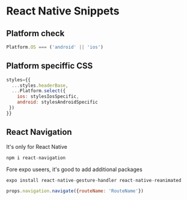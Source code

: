 # React Native Snippets

## Platform check

```javascript
Platform.OS === ('android' || 'ios')
```

## Platform speciffic CSS

```javascript
styles={{
  ...styles.headerBase,
  ...Platform.select({
    ios: stylesIosSpecific,
    android: stylesAndroidSpecific
 })
}}
```

## React Navigation

It's only for React Native
```javascript
npm i react-navigation
```
Fore expo useers, it's good to add additional packages
```javascript
expo install react-native-gesture-handler react-native-reanimated
```

```javascript
props.navigation.navigate({routeName: 'RouteName'})
```
